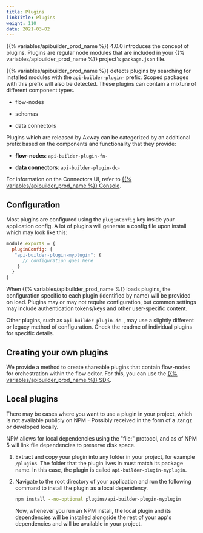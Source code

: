 ```yaml
---
title: Plugins
linkTitle: Plugins
weight: 110
date: 2021-03-02
---
```


{{% variables/apibuilder_prod_name %}} 4.0.0 introduces the concept of plugins. Plugins are regular node modules that are included in your {{% variables/apibuilder_prod_name %}} project's `package.json` file.

{{% variables/apibuilder_prod_name %}} detects plugins by searching for installed modules with the `api-builder-plugin-` prefix. Scoped packages with this prefix will also be detected. These plugins can contain a mixture of different component types.

* flow-nodes

* schemas

* data connectors

Plugins which are released by Axway can be categorized by an additional prefix based on the components and functionality that they provide:

* **flow-nodes**: `api-builder-plugin-fn-`

* **data connectors**: `api-builder-plugin-dc-`

For information on the Connectors UI, refer to [{{% variables/apibuilder_prod_name %}} Console](/docs/developer_guide/console/#connectors).

## Configuration

Most plugins are configured using the `pluginConfig` key inside your application config. A lot of plugins will generate a config file upon install which may look like this:

```javascript
module.exports = {
  pluginConfig: {
   "api-builder-plugin-myplugin": {
      // configuration goes here
    }
  }
}
```

When {{% variables/apibuilder_prod_name %}} loads plugins, the configuration specific to each plugin (identified by name) will be provided on load. Plugins may or may not require configuration, but common settings may include authentication tokens/keys and other user-specific content.

Other plugins, such as `api-builder-plugin-dc-`, may use a slightly different or legacy method of configuration. Check the readme of individual plugins for specific details.

## Creating your own plugins

We provide a method to create shareable plugins that contain flow-nodes for orchestration within the flow editor. For this, you can use the [{{% variables/apibuilder_prod_name %}} SDK](/docs/developer_guide/sdk/).

## Local plugins

There may be cases where you want to use a plugin in your project, which is not available publicly on NPM - Possibly received in the form of a .tar.gz or developed locally.

NPM allows for local dependencies using the "file:" protocol, and as of NPM 5 will link file dependencies to preserve disk space.

1. Extract and copy your plugin into any folder in your project, for example `/plugins`.
    The folder that the plugin lives in must match its package name. In this case, the plugin is called `api-builder-plugin-myplugin`.

2. Navigate to the root directory of your application and run the following command to install the plugin as a local dependency.

    ```bash
    npm install --no-optional plugins/api-builder-plugin-myplugin
    ```

    Now, whenever you run an NPM install, the local plugin and its dependencies will be installed alongside the rest of your app's dependencies and will be available in your project.
